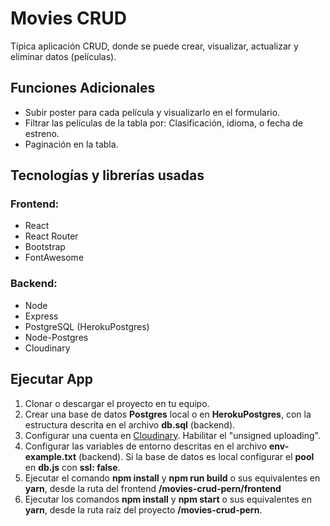 # Movies CRUD
Típica aplicación CRUD, donde se puede crear, visualizar, actualizar y eliminar datos (películas).

## Funciones Adicionales
* Subir poster para cada película y visualizarlo en el formulario.
* Filtrar las películas de la tabla por: Clasificación, idioma, o fecha de estreno.
* Paginación en la tabla.

## Tecnologías y librerías usadas
### Frontend:
* React
* React Router
* Bootstrap
* FontAwesome
### Backend:
* Node
* Express
* PostgreSQL (HerokuPostgres)
* Node-Postgres
* Cloudinary

## Ejecutar App
1. Clonar o descargar el proyecto en tu equipo.
2. Crear una base de datos **Postgres** local o en **HerokuPostgres**, con la estructura descrita en el archivo **db.sql** (backend).
3. Configurar una cuenta en [Cloudinary](https://cloudinary.com/). Habilitar el "unsigned uploading".
4. Configurar las variables de entorno descritas en el archivo **env-example.txt** (backend). Si la base de datos es local configurar el **pool** en **db.js** con **ssl: false**.
5. Ejecutar el comando **npm install** y **npm run build** o sus equivalentes en **yarn**, desde la ruta del frontend **/movies-crud-pern/frontend**
6. Ejecutar los comandos **npm install** y **npm start** o sus equivalentes en **yarn**, desde la ruta raíz del proyecto **/movies-crud-pern**.
